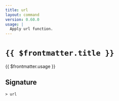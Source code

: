 ```yaml
---
title: url
layout: command
version: 0.60.0
usage: |
  Apply url function.
---
```


# `{{ $frontmatter.title }}`

<div style='white-space: pre-wrap;'>{{ $frontmatter.usage }}</div>

## Signature

`> url `
